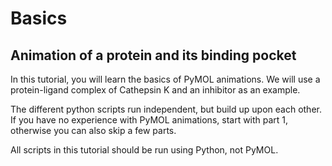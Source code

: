 # Basics
## Animation of a protein and its binding pocket


In this tutorial, you will learn the basics of PyMOL animations.
We will use a protein-ligand complex of Cathepsin K and an inhibitor as an example.

The different python scripts run independent, but build up upon each other.
If you have no experience with PyMOL animations, start with part 1, otherwise you can also skip a few parts.

All scripts in this tutorial should be run using Python, not PyMOL.